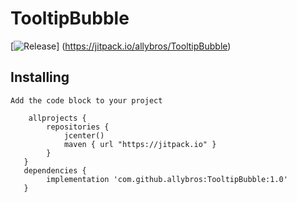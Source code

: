 # TooltipBubble

[![Release](https://jitpack.io/v/allybros/TooltipBubble.svg)]
(https://jitpack.io/allybros/TooltipBubble)


## Installing

```
Add the code block to your project

    allprojects {
        repositories {
            jcenter()
            maven { url "https://jitpack.io" }
        }
   }
   dependencies {
        implementation 'com.github.allybros:TooltipBubble:1.0'
   }
```
